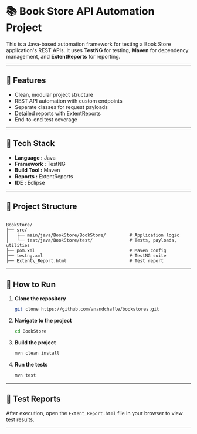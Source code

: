 # 📚 Book Store API Automation Project

This is a Java-based automation framework for testing a Book Store application's REST APIs. It uses **TestNG** for testing, **Maven** for dependency management, and **ExtentReports** for reporting.

---

## 🚀 Features

- Clean, modular project structure  
- REST API automation with custom endpoints  
- Separate classes for request payloads  
- Detailed reports with ExtentReports  
- End-to-end test coverage

---

## 🧰 Tech Stack

- **Language   :** Java  
- **Framework  :** TestNG  
- **Build Tool :** Maven  
- **Reports    :** ExtentReports  
- **IDE        :** Eclipse

---
## 📁 Project Structure   
 ```

BookStore/
├── src/
│   ├── main/java/BookStore/BookStore/         # Application logic
│   └── test/java/BookStore/test/              # Tests, payloads, utilities
├── pom.xml                                    # Maven config
├── testng.xml                                 # TestNG suite
├── Extent\_Report.html                        # Test report

````

---
## 🔧 How to Run

1. **Clone the repository**

   ```bash
   git clone https://github.com/anandchafle/bookstores.git

2. **Navigate to the project**

   ```bash
   cd BookStore
   ```

3. **Build the project**

   ```bash
   mvn clean install
   ```

4. **Run the tests**

   ```bash
   mvn test
   ```

---

## 📑 Test Reports

After execution, open the `Extent_Report.html` file in your browser to view test results.

---






